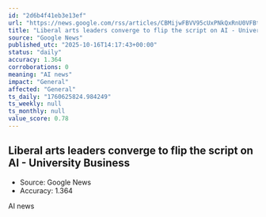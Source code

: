 ```yaml
---
id: "2d6b4f41eb3e13ef"
url: "https://news.google.com/rss/articles/CBMijwFBVV95cUxPNkQxRnU0VFBtWlRrNHhZM1ZYbEJGdTdVTWQ4VWNTQWt4LURSNUZJOGxCQWV2QjJLWDl1UnY5MXBkd243N1h4eFo0OTF4d0hGM19aUjNmWHk3QnRUeW1ReG5TZlVaSDc5bUdrSWVKV2hwUGhfdjEwZGhPQ29SMW13OFFMSVdMSWhtMWpXc0NUcw?oc=5"
title: "Liberal arts leaders converge to flip the script on AI - University Business"
source: "Google News"
published_utc: "2025-10-16T14:17:43+00:00"
status: "daily"
accuracy: 1.364
corroborations: 0
meaning: "AI news"
impact: "General"
affected: "General"
ts_daily: "1760625824.984249"
ts_weekly: null
ts_monthly: null
value_score: 0.78
---
```

## Liberal arts leaders converge to flip the script on AI - University Business

- Source: Google News
- Accuracy: 1.364

AI news
